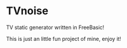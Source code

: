# TVnoise
TV static generator written in FreeBasic!

This is just an little fun project of mine, enjoy it!
